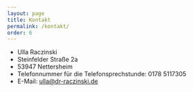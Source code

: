 ```yaml
---
layout: page
title: Kontakt
permalink: /kontakt/
order: 6
---
```


 - Ulla Raczinski
 - Steinfelder Straße 2a
 - 53947 Nettersheim
 - Telefonnummer für die Telefonsprechstunde: 0178 5117305
 - E-Mail: ulla@dr-raczinski.de

